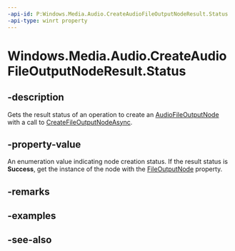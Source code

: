```yaml
---
-api-id: P:Windows.Media.Audio.CreateAudioFileOutputNodeResult.Status
-api-type: winrt property
---
```


<!-- Property syntax
public Windows.Media.Audio.AudioFileNodeCreationStatus Status { get; }
-->

# Windows.Media.Audio.CreateAudioFileOutputNodeResult.Status

## -description
Gets the result status of an operation to create an [AudioFileOutputNode](audiofileoutputnode.md) with a call to [CreateFileOutputNodeAsync](audiograph_createfileoutputnodeasync_870871467.md).

## -property-value
An enumeration value indicating node creation status. If the result status is **Success**, get the instance of the node with the [FileOutputNode](createaudiofileoutputnoderesult_fileoutputnode.md) property.

## -remarks

## -examples

## -see-also
